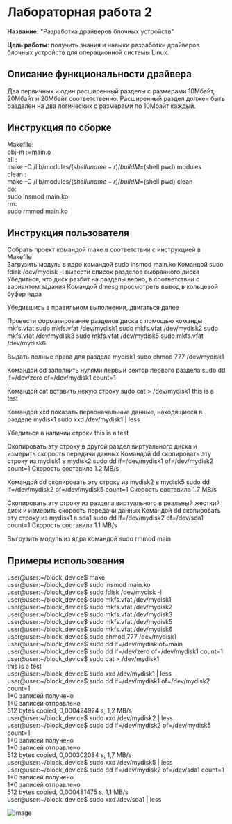 # Лабораторная работа 2

**Название:** "Разработка драйверов блочных устройств"

**Цель работы:** получить знания и навыки разработки драйверов блочных устройств для операционной системы Linux. 

## Описание функциональности драйвера

Два первичных и один расширенный разделы с размерами  10Мбайт, 20Мбайт и 20Мбайт соответственно. Расширенный  раздел должен быть разделен на два логических с размерами  по 10Мбайт каждый.

## Инструкция по сборке
Makefile:  
obj-m :=main.o  
all :  
	make -C /lib/modules/$(shell uname -r)/build M=$(shell pwd) modules  
clean :  
	make -C /lib/modules/$(shell uname -r)/build M=$(shell pwd) clean  
do:  
	sudo insmod main.ko  
rm:  
	sudo rmmod main.ko  

## Инструкция пользователя
Собрать проект командой make в соответствии с инструкцией в Makefile  
Загрузить модуль в ядро командой sudo insmod main.ko
Командой sudo fdisk /dev/mydisk -l вывести список разделов выбранного диска
Убедиться, что диск разбит на разделы верно, в соответствии с вариантом задания
Командой dmesg просмотреть вывод в кольцевой буфер ядра

Убедившись в правильном выполнении, двигаться далее

Провести форматирование разделов диска с помощью команды mkfs.vfat
sudo mkfs.vfat /dev/mydisk1
sudo mkfs.vfat /dev/mydisk2
sudo mkfs.vfat /dev/mydisk3
sudo mkfs.vfat /dev/mydisk5
sudo mkfs.vfat /dev/mydisk6

Выдать полные права для раздела mydisk1
sudo chmod 777 /dev/mydisk1

Командой dd заполнить нулями первый сектор первого раздела
sudo dd if=/dev/zero of=/dev/mydisk1 count=1

Командой cat вставить некую строку 
sudo cat > /dev/mydisk1
this is a test 

Командой xxd показать первоначальные данные, находящиеся в разделе mydisk1
sudo xxd /dev/mydisk1 | less

Убедиться в наличии строки this is a test 

Скопировать эту строку в другой раздел виртуального диска и измерить скорость передачи данных
Командой dd скопировать эту строку из mydisk1 в mydisk2 
sudo dd if=/dev/mydisk1 of=/dev/mydisk2 count=1
Скорость составила 1.2 MB/s

Командой dd скопировать эту строку из mydisk2 в mydisk5 
sudo dd if=/dev/mydisk2 of=/dev/mydisk5 count=1
Скорость составила 1.7 MB/s

Скопировать эту строку из раздела виртуального в реальный жесткий диск и измерить скорость передачи данных
Командой dd скопировать эту строку из mydisk1 в sda1 
sudo dd if=/dev/mydisk2 of=/dev/sda1 count=1
Скорость составила  1.1 MB/s

Выгрузить модуль из ядра командой sudo rmmod main
## Примеры использования

user\@user:\~/block_device$ make  
user\@user:\~/block_device$ sudo insmod main.ko  
user\@user:\~/block_device$ sudo fdisk /dev/mydisk -l  
user\@user:\~/block_device$ sudo mkfs.vfat /dev/mydisk1  
user\@user:\~/block_device$ sudo mkfs.vfat /dev/mydisk2  
user\@user:\~/block_device$ sudo mkfs.vfat /dev/mydisk3  
user\@user:\~/block_device$ sudo mkfs.vfat /dev/mydisk5  
user\@user:\~/block_device$ sudo mkfs.vfat /dev/mydisk6  
user\@user:\~/block_device$ sudo chmod 777 /dev/mydisk1   
user\@user:\~/block_device$ sudo dd if=/dev/mydisk of=main  
user\@user:\~/block_device$ sudo dd if=/dev/zero of=/dev/mydisk1 count=1  
user\@user:\~/block_device$ sudo cat > /dev/mydisk1  
this is a test  
user\@user:\~/block_device$ sudo xxd /dev/mydisk1 | less  
user\@user:\~/block_device$ sudo dd if=/dev/mydisk1 of=/dev/mydisk2 count=1  
1+0 записей получено  
1+0 записей отправлено  
512 bytes copied, 0,000424924 s, 1,2 MB/s  
user\@user:\~/block_device$ sudo xxd /dev/mydisk2 | less  
user\@user:\~/block_device$ sudo dd if=/dev/mydisk2 of=/dev/mydisk5 count=1  
1+0 записей получено  
1+0 записей отправлено  
512 bytes copied, 0,000302084 s, 1,7 MB/s  
user\@user:\~/block_device$ sudo xxd /dev/mydisk5 | less    
user\@user:\~/block_device$ sudo dd if=/dev/mydisk2 of=/dev/sda1 count=1  
1+0 записей получено  
1+0 записей отправлено   
512 bytes copied, 0,000481475 s, 1,1 MB/s  
user\@user:\~/block_device$ sudo xxd /dev/sda1 | less  

![image](https://user-images.githubusercontent.com/48588005/110636148-fc337e80-81bc-11eb-9e63-52e818f9bb8d.png)


